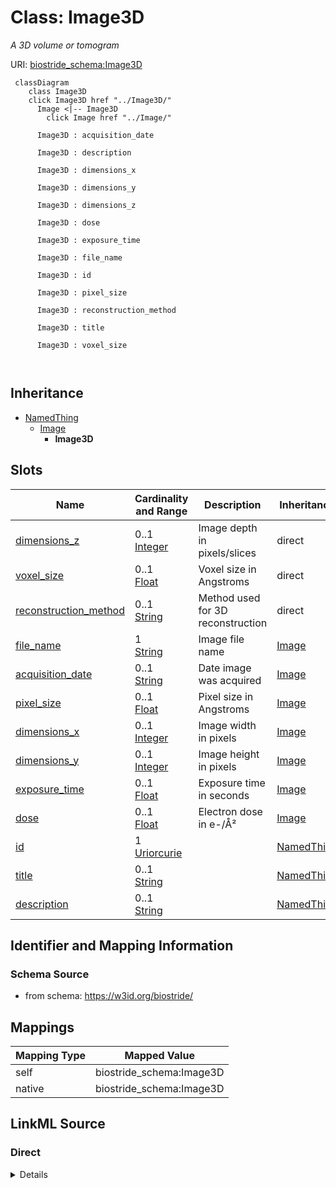 

# Class: Image3D 


_A 3D volume or tomogram_





URI: [biostride_schema:Image3D](https://w3id.org/biostride/schema/Image3D)





```mermaid
 classDiagram
    class Image3D
    click Image3D href "../Image3D/"
      Image <|-- Image3D
        click Image href "../Image/"
      
      Image3D : acquisition_date
        
      Image3D : description
        
      Image3D : dimensions_x
        
      Image3D : dimensions_y
        
      Image3D : dimensions_z
        
      Image3D : dose
        
      Image3D : exposure_time
        
      Image3D : file_name
        
      Image3D : id
        
      Image3D : pixel_size
        
      Image3D : reconstruction_method
        
      Image3D : title
        
      Image3D : voxel_size
        
      
```





## Inheritance
* [NamedThing](NamedThing.md)
    * [Image](Image.md)
        * **Image3D**



## Slots

| Name | Cardinality and Range | Description | Inheritance |
| ---  | --- | --- | --- |
| [dimensions_z](dimensions_z.md) | 0..1 <br/> [Integer](Integer.md) | Image depth in pixels/slices | direct |
| [voxel_size](voxel_size.md) | 0..1 <br/> [Float](Float.md) | Voxel size in Angstroms | direct |
| [reconstruction_method](reconstruction_method.md) | 0..1 <br/> [String](String.md) | Method used for 3D reconstruction | direct |
| [file_name](file_name.md) | 1 <br/> [String](String.md) | Image file name | [Image](Image.md) |
| [acquisition_date](acquisition_date.md) | 0..1 <br/> [String](String.md) | Date image was acquired | [Image](Image.md) |
| [pixel_size](pixel_size.md) | 0..1 <br/> [Float](Float.md) | Pixel size in Angstroms | [Image](Image.md) |
| [dimensions_x](dimensions_x.md) | 0..1 <br/> [Integer](Integer.md) | Image width in pixels | [Image](Image.md) |
| [dimensions_y](dimensions_y.md) | 0..1 <br/> [Integer](Integer.md) | Image height in pixels | [Image](Image.md) |
| [exposure_time](exposure_time.md) | 0..1 <br/> [Float](Float.md) | Exposure time in seconds | [Image](Image.md) |
| [dose](dose.md) | 0..1 <br/> [Float](Float.md) | Electron dose in e-/Å² | [Image](Image.md) |
| [id](id.md) | 1 <br/> [Uriorcurie](Uriorcurie.md) |  | [NamedThing](NamedThing.md) |
| [title](title.md) | 0..1 <br/> [String](String.md) |  | [NamedThing](NamedThing.md) |
| [description](description.md) | 0..1 <br/> [String](String.md) |  | [NamedThing](NamedThing.md) |










## Identifier and Mapping Information






### Schema Source


* from schema: https://w3id.org/biostride/




## Mappings

| Mapping Type | Mapped Value |
| ---  | ---  |
| self | biostride_schema:Image3D |
| native | biostride_schema:Image3D |






## LinkML Source

<!-- TODO: investigate https://stackoverflow.com/questions/37606292/how-to-create-tabbed-code-blocks-in-mkdocs-or-sphinx -->

### Direct

<details>
```yaml
name: Image3D
description: A 3D volume or tomogram
from_schema: https://w3id.org/biostride/
is_a: Image
attributes:
  dimensions_z:
    name: dimensions_z
    description: Image depth in pixels/slices
    from_schema: https://w3id.org/biostride/
    rank: 1000
    domain_of:
    - Image3D
    range: integer
  voxel_size:
    name: voxel_size
    description: Voxel size in Angstroms
    from_schema: https://w3id.org/biostride/
    rank: 1000
    domain_of:
    - Image3D
    range: float
  reconstruction_method:
    name: reconstruction_method
    description: Method used for 3D reconstruction
    from_schema: https://w3id.org/biostride/
    rank: 1000
    domain_of:
    - Image3D

```
</details>

### Induced

<details>
```yaml
name: Image3D
description: A 3D volume or tomogram
from_schema: https://w3id.org/biostride/
is_a: Image
attributes:
  dimensions_z:
    name: dimensions_z
    description: Image depth in pixels/slices
    from_schema: https://w3id.org/biostride/
    rank: 1000
    alias: dimensions_z
    owner: Image3D
    domain_of:
    - Image3D
    range: integer
  voxel_size:
    name: voxel_size
    description: Voxel size in Angstroms
    from_schema: https://w3id.org/biostride/
    rank: 1000
    alias: voxel_size
    owner: Image3D
    domain_of:
    - Image3D
    range: float
  reconstruction_method:
    name: reconstruction_method
    description: Method used for 3D reconstruction
    from_schema: https://w3id.org/biostride/
    rank: 1000
    alias: reconstruction_method
    owner: Image3D
    domain_of:
    - Image3D
    range: string
  file_name:
    name: file_name
    description: Image file name
    from_schema: https://w3id.org/biostride/
    alias: file_name
    owner: Image3D
    domain_of:
    - DataFile
    - Image
    range: string
    required: true
  acquisition_date:
    name: acquisition_date
    description: Date image was acquired
    from_schema: https://w3id.org/biostride/
    rank: 1000
    alias: acquisition_date
    owner: Image3D
    domain_of:
    - Image
    range: string
  pixel_size:
    name: pixel_size
    description: Pixel size in Angstroms
    from_schema: https://w3id.org/biostride/
    rank: 1000
    alias: pixel_size
    owner: Image3D
    domain_of:
    - Image
    range: float
  dimensions_x:
    name: dimensions_x
    description: Image width in pixels
    from_schema: https://w3id.org/biostride/
    rank: 1000
    alias: dimensions_x
    owner: Image3D
    domain_of:
    - Image
    range: integer
  dimensions_y:
    name: dimensions_y
    description: Image height in pixels
    from_schema: https://w3id.org/biostride/
    rank: 1000
    alias: dimensions_y
    owner: Image3D
    domain_of:
    - Image
    range: integer
  exposure_time:
    name: exposure_time
    description: Exposure time in seconds
    from_schema: https://w3id.org/biostride/
    rank: 1000
    alias: exposure_time
    owner: Image3D
    domain_of:
    - Image
    - ExperimentalConditions
    range: float
  dose:
    name: dose
    description: Electron dose in e-/Å²
    from_schema: https://w3id.org/biostride/
    rank: 1000
    alias: dose
    owner: Image3D
    domain_of:
    - Image
    range: float
  id:
    name: id
    from_schema: https://w3id.org/biostride/
    rank: 1000
    identifier: true
    alias: id
    owner: Image3D
    domain_of:
    - NamedThing
    - OntologyTerm
    range: uriorcurie
    required: true
  title:
    name: title
    from_schema: https://w3id.org/biostride/
    rank: 1000
    slot_uri: dcterms:title
    alias: title
    owner: Image3D
    domain_of:
    - NamedThing
    range: string
  description:
    name: description
    from_schema: https://w3id.org/biostride/
    rank: 1000
    alias: description
    owner: Image3D
    domain_of:
    - NamedThing
    range: string

```
</details>